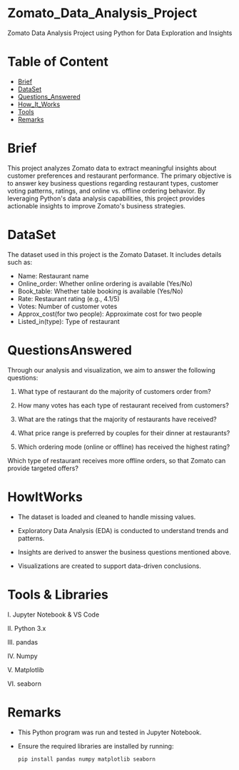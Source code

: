 # Zomato_Data_Analysis_Project
Zomato Data Analysis Project using Python for Data Exploration and Insights

# Table of Content

* [Brief](#Brief)
* [DataSet](#DataSet)
* [Questions_Answered](#QuestionsAnswered)
* [How_It_Works](#HowItWorks)
* [Tools](#Tools)
* [Remarks](#Remarks)



# Brief

This project analyzes Zomato data to extract meaningful insights about customer preferences and restaurant performance. The primary objective is to answer key business questions regarding restaurant types, customer voting patterns, ratings, and online vs. offline ordering behavior. By leveraging Python's data analysis capabilities, this project provides actionable insights to improve Zomato's business strategies.


# DataSet

The dataset used in this project is the Zomato Dataset. It includes details such as:

- Name: Restaurant name
- Online_order: Whether online ordering is available (Yes/No)
- Book_table: Whether table booking is available (Yes/No)
- Rate: Restaurant rating (e.g., 4.1/5)
- Votes: Number of customer votes
- Approx_cost(for two people): Approximate cost for two people
- Listed_in(type): Type of restaurant



# QuestionsAnswered
Through our analysis and visualization, we aim to answer the following questions:

1. What type of restaurant do the majority of customers order from?

2. How many votes has each type of restaurant received from customers?

3. What are the ratings that the majority of restaurants have received?

4. What price range is preferred by couples for their dinner at restaurants?

5. Which ordering mode (online or offline) has received the highest rating?

Which type of restaurant receives more offline orders, so that Zomato can provide targeted offers?



# HowItWorks

- The dataset is loaded and cleaned to handle missing values.

- Exploratory Data Analysis (EDA) is conducted to understand trends and patterns.

- Insights are derived to answer the business questions mentioned above.

- Visualizations are created to support data-driven conclusions.



# Tools & Libraries

I. Jupyter Notebook & VS Code

II. Python 3.x

III. pandas

IV. Numpy

V. Matplotlib

VI. seaborn



# Remarks
* This Python program was run and tested in Jupyter Notebook.
* Ensure the required libraries are installed by running:
  
  ```bash
  pip install pandas numpy matplotlib seaborn
